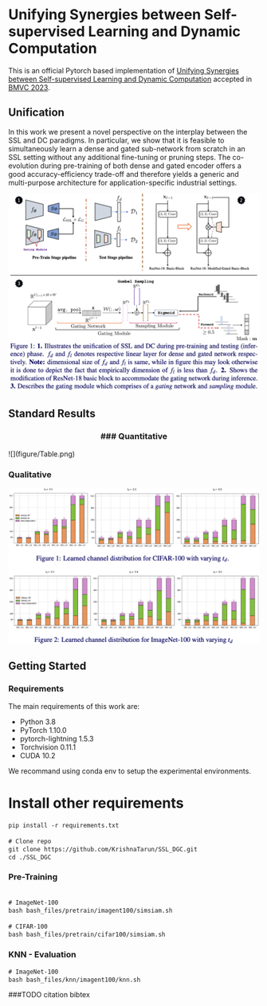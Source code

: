 # Unifying Synergies between Self-supervised Learning and Dynamic Computation

This is an official Pytorch based implementation of [Unifying Synergies between Self-supervised Learning and Dynamic Computation](https://arxiv.org/pdf/2301.09164.pdf) accepted in [BMVC 2023](https://bmvc2023.org).

## Unification
In this work we present a novel perspective on the interplay between the SSL and DC paradigms. In particular, we show that it is feasible to simultaneously learn a dense and gated sub-network from scratch in an SSL setting without any additional fine-tuning or pruning steps. The co-evolution during pre-training of both dense and gated encoder offers a good accuracy-efficiency trade-off and therefore yields a generic and multi-purpose architecture for application-specific industrial settings. 

![](figure/main_figure.png)

## Standard Results

<h3 style="text-align: center;">### Quantitative </h3>
![](figure/Table.png)

### Qualitative

![](figure/conditional.png)


## Getting Started 

### Requirements

The main requirements of this work are:

- Python 3.8  
- PyTorch 1.10.0
- pytorch-lightning 1.5.3
- Torchvision 0.11.1
- CUDA 10.2

We recommand using conda env to setup the experimental environments.

# Install other requirements
```shell script
pip install -r requirements.txt

# Clone repo
git clone https://github.com/KrishnaTarun/SSL_DGC.git
cd ./SSL_DGC
```

### Pre-Training

```shell script

# ImageNet-100
bash bash_files/pretrain/imagent100/simsiam.sh

# CIFAR-100
bash bash_files/pretrain/cifar100/simsiam.sh

```

### KNN - Evaluation 
```shell script
# ImageNet-100
bash bash_files/knn/imagent100/knn.sh
```
###TODO citation bibtex


